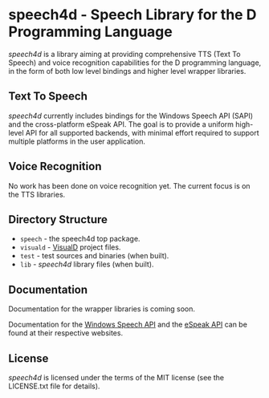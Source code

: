 speech4d - Speech Library for the D Programming Language
=========================================================
*speech4d* is a library aiming at providing comprehensive TTS (Text To Speech) and
voice recognition capabilities for the D programming language, in the form of both
low level bindings and higher level wrapper libraries.

Text To Speech
---------------------------------------------------------
*speech4d* currently includes bindings for the Windows Speech API (SAPI) and the cross-platform eSpeak API.
The goal is to provide a uniform high-level API for all supported backends, with
minimal effort required to support multiple platforms in the user application.

Voice Recognition
---------------------------------------------------------
No work has been done on voice recognition yet. The current focus is on the TTS libraries.

Directory Structure
---------------------------------------------------------

 * `speech` - the speech4d top package.
 * `visuald` - [VisualD](http://www.dsource.org/projects/visuald) project files.
 * `test` - test sources and binaries (when built).
 * `lib` - *speech4d* library files (when built).

Documentation
---------------------------------------------------------
Documentation for the wrapper libraries is coming soon.

Documentation for the [Windows Speech API](http://msdn.microsoft.com/en-us/library/ms723627(v=vs.85).aspx) and the [eSpeak API](http://espeak.sourceforge.net/speak_lib.h) can be found at their respective websites.

License
---------------------------------------------------------
*speech4d* is licensed under the terms of the MIT license (see the LICENSE.txt file for details).
